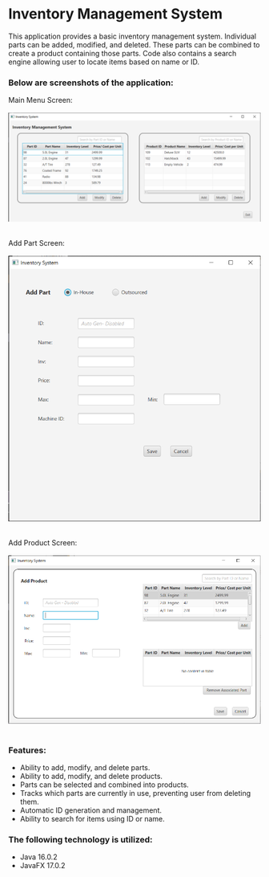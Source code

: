 # Inventory Management System

This application provides a basic inventory management system. Individual parts can be added, modified, and deleted. These parts can be combined to create a product containing those parts. Code also contains a search engine allowing user to locate items based on name or ID.



### Below are screenshots of the application:

Main Menu Screen: <br></br>
![Main Menu Screen](/images/MainMenu.png) <br></br>

Add Part Screen: <br></br>
![Add Part Screen](/images/AddPart.png) <br></br>

Add Product Screen: <br></br>
![Add Product Screen](/images/AddProduct.png) <br></br>

### Features:
* Ability to add, modify, and delete parts.
* Ability to add, modify, and delete products.
* Parts can be selected and combined into products.
* Tracks which parts are currently in use, preventing user from deleting them. 
* Automatic ID generation and management.
* Ability to search for items using ID or name.


### The following technology is utilized:
* Java 16.0.2
* JavaFX 17.0.2
